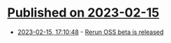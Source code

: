 # [Published on 2023-02-15](index.md)

* [2023-02-15, 17:10:48](https://news.ycombinator.com/item?id=34807038) - [Rerun OSS beta is released](https://www.rerun.io/blog/oss-beta)
